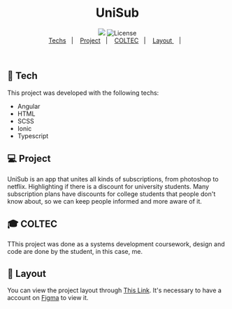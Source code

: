 <h1 align="center">
  UniSub
 </h1>
  
<p align="center">
  <img src="./layout.png alt="Form page image" />
  <img alt="License" src="https://img.shields.io/static/v1?label=license&message=MIT&color=49AA26&labelColor=000000">
  
  <br>
  <a href="#-tech">Techs</a>&nbsp;&nbsp;&nbsp;|&nbsp;&nbsp;&nbsp;
  <a href="#-project">Project</a>&nbsp;&nbsp;&nbsp;|&nbsp;&nbsp;&nbsp;
  <a href="#-coltec">COLTEC</a>&nbsp;&nbsp;&nbsp;|&nbsp;&nbsp;&nbsp;
  <a href="#-layout"> Layout </a>&nbsp;&nbsp;&nbsp;|&nbsp;&nbsp;&nbsp;
  
</p>




<br>

## 🚀 Tech
This project was developed with the following techs:

- Angular
- HTML
- SCSS
- Ionic
- Typescript

## 💻 Project
UniSub is an app that unites all kinds of subscriptions, from photoshop to netflix. Highlighting if there is a discount for university students. Many subscription plans have discounts for college students that people don't know about, so we can keep people informed and more aware of it.

## 🎓 COLTEC 
 TThis project was done as a systems development coursework, design and code are done by the student, in this case, me.
 
 ## 🎨 Layout
 You can view the project layout through [This Link](https://www.figma.com/file/OgVIsuYFgmKF63RbYQ3l9U/App-do-Futuro?type=design&node-id=132%3A5&t=Qf8iG9uJqgslzOwB-1). It's necessary to have a account on [Figma](http://figma.com/) to view it.
 

